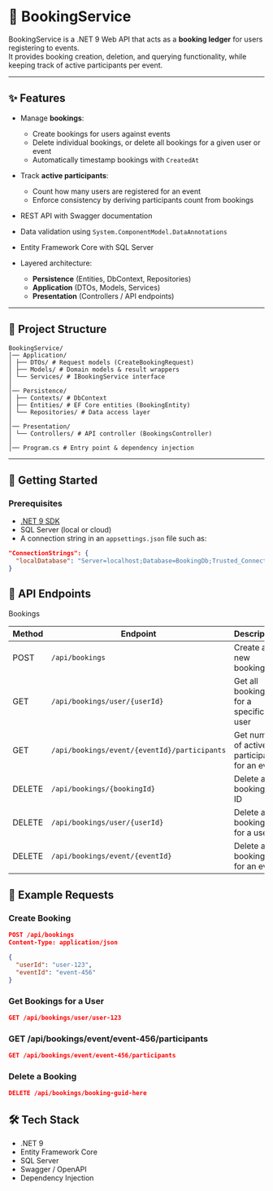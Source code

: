 # 📅 BookingService

BookingService is a .NET 9 Web API that acts as a **booking ledger** for users registering to events.  
It provides booking creation, deletion, and querying functionality, while keeping track of active participants per event.

---

## ✨ Features

- Manage **bookings**:
  - Create bookings for users against events
  - Delete individual bookings, or delete all bookings for a given user or event
  - Automatically timestamp bookings with `CreatedAt`

- Track **active participants**:
  - Count how many users are registered for an event
  - Enforce consistency by deriving participants count from bookings

- REST API with Swagger documentation
- Data validation using `System.ComponentModel.DataAnnotations`
- Entity Framework Core with SQL Server
- Layered architecture:
  - **Persistence** (Entities, DbContext, Repositories)
  - **Application** (DTOs, Models, Services)
  - **Presentation** (Controllers / API endpoints)

---

## 📂 Project Structure
```
BookingService/
│── Application/
│ ├── DTOs/ # Request models (CreateBookingRequest)
│ ├── Models/ # Domain models & result wrappers
│ └── Services/ # IBookingService interface
│
│── Persistence/
│ ├── Contexts/ # DbContext
│ ├── Entities/ # EF Core entities (BookingEntity)
│ └── Repositories/ # Data access layer
│
│── Presentation/
│ └── Controllers/ # API controller (BookingsController)
│
│── Program.cs # Entry point & dependency injection
```

---

## 🚀 Getting Started

### Prerequisites
- [.NET 9 SDK](https://dotnet.microsoft.com/en-us/download/dotnet/9.0)
- SQL Server (local or cloud)
- A connection string in an `appsettings.json` file such as:
```json
"ConnectionStrings": {
  "localDatabase": "Server=localhost;Database=BookingDb;Trusted_Connection=True;TrustServerCertificate=True;"
}
```

## 📌 API Endpoints

Bookings

| Method | Endpoint                                     | Description                                    |
| ------ | -------------------------------------------- | ---------------------------------------------- |
| POST   |  `/api/bookings`                             | Create a new booking                           |
| GET    |  `/api/bookings/user/{userId}`               | Get all bookings for a specific user           |
| GET    |  `/api/bookings/event/{eventId}/participants`| Get number of active participants for an event |
| DELETE |  `/api/bookings/{bookingId}`                 | Delete a booking by ID                         |
| DELETE |  `/api/bookings/user/{userId}`               | Delete all bookings for a user                 |
| DELETE |  `/api/bookings/event/{eventId}`             | Delete all bookings for an event               |


## 🧪 Example Requests

### Create Booking
```json
POST /api/bookings
Content-Type: application/json

{
  "userId": "user-123",
  "eventId": "event-456"
}
```

### Get Bookings for a User
```json
GET /api/bookings/user/user-123
```

### GET /api/bookings/event/event-456/participants
```json
GET /api/bookings/event/event-456/participants
```

### Delete a Booking
```json
DELETE /api/bookings/booking-guid-here
```

## 🛠️ Tech Stack
- .NET 9
- Entity Framework Core
- SQL Server
- Swagger / OpenAPI
- Dependency Injection




